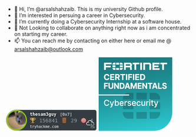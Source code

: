 - 👋 Hi, I’m @arsalshahzaib. This is my university Github profile.
- 👀 I’m interested in persuing a career in Cybersecurity.
- 🌱 I’m currently doing a Cybersecurity Internship at a software house.
- 💞️ Not Looking to collaborate on anything right now as i am concentrated on starting my career.
- 📫 You can reach me by contacting on either here or email me @ arsalshahzaib@outlook.com

<img src="/imgs/thesam3guy.png" alt="TryHackMe">
<img src="/imgs/fortinet-certified-fundamentals-cybersecurity.png" alt="Fortinet Certified Fundamentals Cybersecurity">


<!---
arsalshahzaib/arsalshahzaib is a ✨ special ✨ repository because its `README.md` (this file) appears on your GitHub profile.
You can click the Preview link to take a look at your changes.
--->
